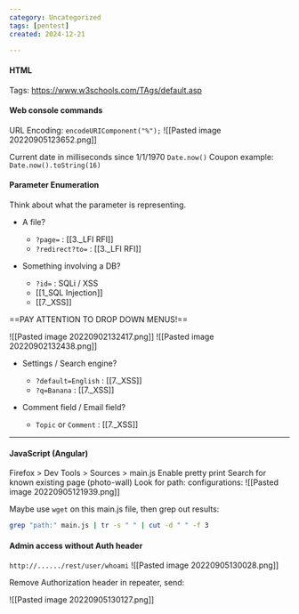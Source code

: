 ```yaml
---
category: Uncategorized
tags: [pentest]
created: 2024-12-21

---
```

#### HTML
Tags:
https://www.w3schools.com/TAgs/default.asp

#### Web console commands
URL Encoding:
`encodeURIComponent("%");`
![[Pasted image 20220905123652.png]]

Current date in milliseconds since 1/1/1970
`Date.now()`
Coupon example:
`Date.now().toString(16)`

#### Parameter Enumeration
Think about what the parameter is representing.  
- A file?
	- `?page=` : [[3._LFI RFI]]
	- `?redirect?to=` : [[3._LFI RFI]]

- Something involving a DB?
	- `?id=` : SQLi / XSS
	- [[1_SQL Injection]]
	- [[7._XSS]]

==PAY ATTENTION TO DROP DOWN MENUS!==

![[Pasted image 20220902132417.png]]
![[Pasted image 20220902132438.png]]

- Settings / Search engine?
	- `?default=English` : [[7._XSS]]
	- `?q=Banana` :               [[7._XSS]]

- Comment field / Email field?
	- `Topic` or `Comment` : [[7._XSS]]
	
---
#### JavaScript (Angular)
Firefox  > Dev Tools > Sources > main.js
Enable pretty print
Search for known existing page (photo-wall)
Look for path: configurations:
![[Pasted image 20220905121939.png]]

Maybe use `wget` on this main.js file, then grep out results:
```bash - kali
grep "path:" main.js | tr -s " " | cut -d " " -f 3
```

#### Admin access without Auth header
`http://....../rest/user/whoami`
![[Pasted image 20220905130028.png]]

Remove Authorization header in repeater, send:

![[Pasted image 20220905130127.png]]
